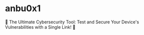 # anbu0x1
🚀 The Ultimate Cybersecurity Tool: Test and Secure Your Device's Vulnerabilities with a Single Link! 🔐
